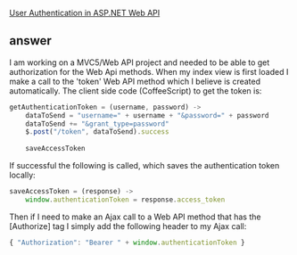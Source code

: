 [User Authentication in ASP.NET Web API](http://stackoverflow.com/questions/11731683/user-authentication-in-asp-net-web-api)


## answer

I am working on a MVC5/Web API project and needed to be able to get authorization for the Web Api methods. When my index view is first loaded I make a call to the 'token' Web API method which I believe is created automatically.
The client side code (CoffeeScript) to get the token is:

```js
getAuthenticationToken = (username, password) ->
    dataToSend = "username=" + username + "&password=" + password
    dataToSend += "&grant_type=password"
    $.post("/token", dataToSend).success 
    
    saveAccessToken
```

If successful the following is called, which saves the authentication token locally:

```js
saveAccessToken = (response) ->
    window.authenticationToken = response.access_token
```

Then if I need to make an Ajax call to a Web API method that has the [Authorize] tag I simply add the following header to my Ajax call:

```js
{ "Authorization": "Bearer " + window.authenticationToken }
```